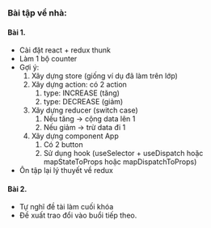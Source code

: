 ### Bài tập về nhà:

#### Bài 1.
- Cài đặt react + redux thunk
- Làm 1 bộ counter
- Gợi ý:
    1. Xây dựng store (giống ví dụ đã làm trên lớp)
    2. Xây dựng action: có 2 action
       1. type: INCREASE (tăng)
       2. type: DECREASE (giảm)
    3. Xây dựng reducer (switch case)
       1. Nếu tăng -> cộng data lên 1
       2. Nếu giảm -> trừ data đi 1
    4. Xây dựng component App
       1. Có 2 button
       2. Sử dụng hook (useSelector + useDispatch hoặc mapStateToProps hoặc mapDispatchToProps)
- Ôn tập lại lý thuyết về redux
#### Bài 2.
- Tự nghĩ đề tài làm cuối khóa
- Đề xuất trao đổi vào buổi tiếp theo.
